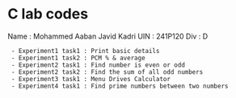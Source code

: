 # C lab codes
Name : Mohammed Aaban Javid Kadri
UIN  : 241P120
Div  : D

     - Experiment1 task1 : Print basic details
     - Experiment1 task2 : PCM % & average
     - Experiment2 task1 : Find number is even or odd
     - Experiment2 task2 : Find the sum of all odd numbers
     - Experiment3 task1 : Menu Drives Calculator
     - Experiment4 task1 : Find prime numbers between two numbers 
  
